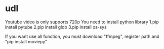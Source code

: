 # udl
Youtube video is only supports 720p
You need to install python library
1.pip install pytube
2.pip install glob
3.pip install os-sys

If you want use all function, you must download "ffmpeg", register path and "pip install moviepy"